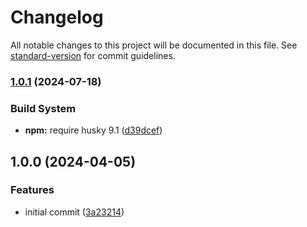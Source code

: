 # Changelog

All notable changes to this project will be documented in this file. See [standard-version](https://github.com/conventional-changelog/standard-version) for commit guidelines.

### [1.0.1](https://github.com/coldfrontlabs/dropfort-module-build-dependencies/compare/v1.0.0...v1.0.1) (2024-07-18)


### Build System

* **npm:** require husky 9.1 ([d39dcef](https://github.com/coldfrontlabs/dropfort-module-build-dependencies/commit/d39dcef1404920521e45f67fda95c294373a6818))

## 1.0.0 (2024-04-05)


### Features

* initial commit ([3a23214](https://github.com/coldfrontlabs/dropfort-module-build-dependencies/commit/3a23214cc315ad445db0850abf5cc7e44b8fba13))
